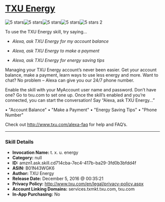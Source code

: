 # [TXU Energy](http://alexa.amazon.com/#skills/amzn1.ask.skill.cd714cba-7ec4-417b-ba29-3fd0b3bfdd4f)
![5 stars](../../images/ic_star_black_18dp_1x.png)![5 stars](../../images/ic_star_black_18dp_1x.png)![5 stars](../../images/ic_star_black_18dp_1x.png)![5 stars](../../images/ic_star_black_18dp_1x.png)![5 stars](../../images/ic_star_black_18dp_1x.png) 2

To use the TXU Energy skill, try saying...

* *Alexa, ask TXU Energy for my account balance*

* *Alexa, ask TXU Energy to make a payment*

* *Alexa, ask TXU Energy for energy saving tips*

Managing your TXU Energy account’s never been easier. Get your account balance, make a payment, learn ways to use less energy and more. 
Want to chat? No problem – Alexa can give you our 24/7 phone number.

Enable the skill with your MyAccount user name and password. Don’t have one? Go to txu.com to set one up.
Once the skill’s enabled and you’re connected, you can start the conversation! Say “Alexa, ask TXU Energy…”

•	"Account Balance"
•	"Make a Payment"
•	"Energy Saving Tips"
•	"Phone Number"

Check out http://www.txu.com/alexa-faq for help and FAQ’s.

***

### Skill Details

* **Invocation Name:** t. x. u. energy
* **Category:** null
* **ID:** amzn1.ask.skill.cd714cba-7ec4-417b-ba29-3fd0b3bfdd4f
* **ASIN:** B01N43WGK6
* **Author:** TXU Energy
* **Release Date:** December 5, 2016 @ 00:35:21
* **Privacy Policy:** http://www.txu.com/en/legal/privacy-policy.aspx
* **Account Linking Domains:** services.txmkt.txu.com, txu.com
* **In-App Purchasing:** No
